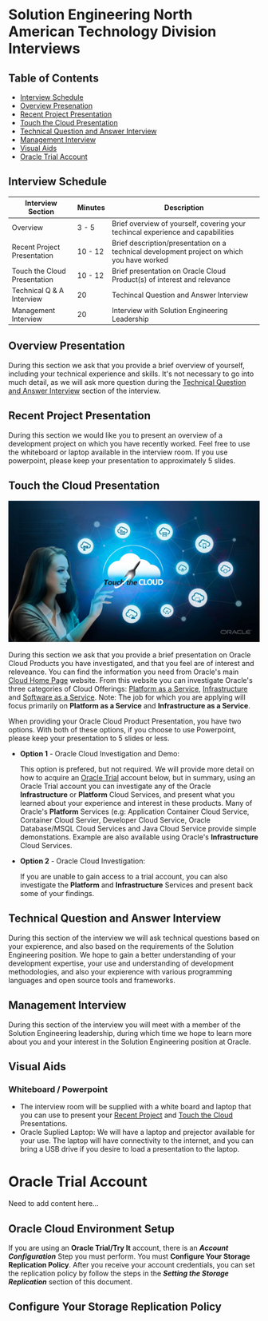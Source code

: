 # Solution Engineering North American Technology Division Interviews

## Table of Contents
- [Interview Schedule](#Interview-Schedule)
- [Overview Presenation](#Overview-Presentation)
- [Recent Project Presentation](#Recent-Project-Presentation)
- [Touch the Cloud Presentation](#Touch-the-Cloud-Presentation)
- [Technical Question and Answer Interview](#Technical-Question-and-Answer-Interview)
- [Management Interview](#Management-Interview)
- [Visual Aids](#Visual-Aids)
- [Oracle Trial Account](#Oracle-Trial-Account)



## Interview Schedule

| Interview Section | Minutes | Description |
| --- | --- | --- | 
| Overview | 3 - 5 | Brief overview of yourself, covering your techincal experience and capabilities |
| Recent Project Presentation | 10 - 12 | Brief description/presentation on a technical development project on which you have worked |
| Touch the Cloud Presentation | 10 - 12 | Brief presentation on Oracle Cloud Product(s) of interest and relevance |
| Technical Q & A Interview | 20 | Techincal Question and Answer Interview |
| Management Interview | 20 | Interview with Solution Engineering Leadership|


## Overview Presentation

During this section we ask that you provide a brief overview of yourself, including your technical experience and skills. It's not necessary to go into much detail, as we will ask more question during the [Technical Question and Answer Interview](#Technical-Question-and-Answer-Interview) section of the interview. 

## Recent Project Presentation

During this section we would like you to present an overview of a development project on which you have recently worked. Feel free to use the whiteboard or laptop available in the interview room. If you use powerpoint, please keep your presentation to approximately 5 slides. 

## Touch the Cloud Presentation

![Touch The Cloud](../common/images/Touch-the-Cloud.jpg)

During this section we ask that you provide a brief presentation on Oracle Cloud Products you have investigated, and that you feel are of interest and releveance. You can find the information you need from Oracle's main [Cloud Home Page](https://cloud.oracle.com/) website. From this website you can investigate Oracle's three categories of Cloud Offerings: [Platform as a Service](https://cloud.oracle.com/en_US/paas), [Infrastructure](https://cloud.oracle.com/en_US/iaas) and [Software as a Service](https://cloud.oracle.com/en_US/saas). Note: The job for which you are applying will focus primarily on **Platform as a Service** and **Infrastructure as a Service**.  

When providing your Oracle Cloud Product Presentation, you have two options. With both of these options, if you choose to use Powerpoint, please keep your presentation to 5 slides or less. 

- **Option 1** - Oracle Cloud Investigation and Demo:

    This option is prefered, but not required. We will provide more detail on how to acquire an [Oracle Trial](#Oracle-Trial-Account) account below, but in summary, using an Oracle Trial account you can investigate any of the Oracle **Infrastructure** or **Platform** Cloud Services, and present what you learned about your experience and interest in these products. Many of Oracle's **Platform** Services (e.g: Application Container Cloud Service, Container Cloud Servier, Developer Cloud Service, Oracle Database\/MSQL Cloud Services and Java Cloud Service provide simple demonstations. Example are also available using Oracle's **Infrastructure** Cloud Services. 

- **Option 2** - Oracle Cloud Investigation:

    If you are unable to gain access to a trial account, you can also investigate the **Platform** and **Infrastructure** Services and present back some of your findings. 

## Technical Question and Answer Interview

During this section of the interview we will ask technical questions based on your expierence, and also based on the requirements of the Solution Engineering position. We hope to gain a better understanding of your development expertise, your use and understanding of development methodologies, and also your expierence with various programming languages and open source tools and frameworks. 

## Management Interview

During this section of the interview you will meet with a member of the Solution Engineering leadership, during which time we hope to learn more about you and your interest in the Solution Engineering position at Oracle. 

## Visual Aids

### Whiteboard / Powerpoint

- The interview room will be supplied with a white board and laptop that you can use to present your [Recent Project](#Recent-Project-Presentation) and [Touch the Cloud](#Touch-the-Cloud-Presentation) Presentations.
- Oracle Suplied Laptop: We will have a laptop and prejector available for your use. The laptop will have connectivity to the internet, and you can bring a USB drive if you desire to load a presentation to the laptop.

# Oracle Trial Account

Need to add content here...

## Oracle Cloud Environment Setup

If you are using an **Oracle Trial/Try It** account, there is an ***Account Configuration*** Step you must perform. You must **Configure Your Storage Replication Policy**. After you receive your account credentials, you can set the replication policy by follow the steps in the ***Setting the Storage Replication*** section of this document. 

## Configure Your Storage Replication Policy

